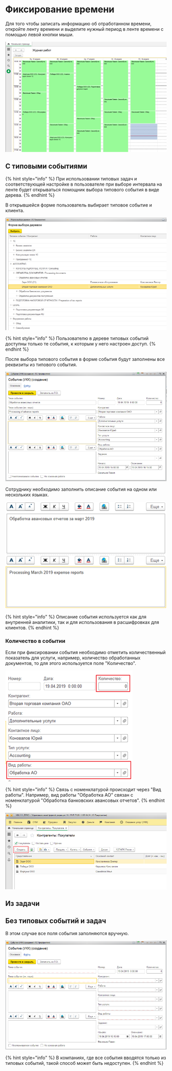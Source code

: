# Фиксирование времени

Для того чтобы записать информацию об отработанном времени, откройте ленту времени и выделите нужный период в ленте времени с помощью левой кнопки мыши.

![](../.gitbook/assets/image%20%2855%29.png)

## C типовыми событиями

{% hint style="info" %}
При использовании типовых задач и соответствующей настройке в пользователе при выборе интервала на ленте будет открываться помощник выбора типового события в виде дерева.
{% endhint %}

В открывшейся форме пользователь выбирает типовое событие и клиента.

![](../.gitbook/assets/image%20%2846%29.png)

{% hint style="info" %}
Пользователю в дереве типовых событий доступны только те события, к которым у него настроен доступ.
{% endhint %}

После выбора типового события в форме события будут заполнены все реквизиты из типового события.

![](../.gitbook/assets/image%20%286%29.png)

Сотруднику необходимо заполнить описание события на одном или нескольких языках.

![](../.gitbook/assets/image%20%2822%29.png)

{% hint style="info" %}
Описание события используется как для внутренней аналитики, так и для использования в расшифровках для клиентов.
{% endhint %}

### Количество в событии

Если при фиксировании события необходимо отметить количественный показатель для услуги, например, количество обработанных документов, то для этого используется поле "Количество".

![](../.gitbook/assets/image%20%2852%29.png)

{% hint style="info" %}
Связь с номенклатурой происходит через "Вид работы". Например, вид работы "Обработка АО" связан с номенклатурой "Обработка банковских авансовых отчетов".
{% endhint %}

![](../.gitbook/assets/image%20%2813%29.png)

## Из задачи

## Без типовых событий и задач

В этом случае все поля события заполняются вручную.

![](../.gitbook/assets/image%20%2842%29.png)

{% hint style="info" %}
В компаниях, где все события вводятся только из типовых событий, такой способ может быть недоступен.
{% endhint %}

